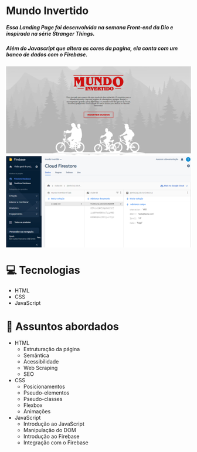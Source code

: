 # Mundo Invertido
##### Essa Landing Page foi desenvolvida na semana Front-end da Dio e inspirada na série Stranger Things.
##### Além do Javascript que altera as cores da pagina, ela conta com um banco de dados com o Firebase.

![Screenshot](https://github.com/Tiag0Santos/mundo-invertido-dio/blob/main/assets/images/Screenshot.png)
![Screenshot](https://github.com/Tiag0Santos/mundo-invertido-dio/blob/main/assets/images/Screenshot_2.png)

# 💻 Tecnologias
* HTML
* CSS
* JavaScript

# 💬 Assuntos abordados
* HTML
  * Estruturação da página
  * Semântica
  * Acessibilidade
  * Web Scraping
  * SEO
* CSS
  * Posicionamentos
  * Pseudo-elementos
  * Pseudo-classes
  * Flexbox
  * Animações
* JavaScript
  * Introdução ao JavaScript
  * Manipulação do DOM
  * Introdução ao Firebase
  * Integração com o Firebase
